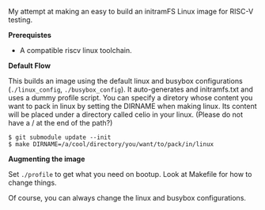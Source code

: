 My attempt at making an easy to build an initramFS Linux image for RISC-V testing.

**Prerequistes**
* A compatible riscv linux toolchain.

**Default Flow**

This builds an image using the default linux and busybox configurations (`./linux_config`, `./busybox_config`). It auto-generates and initramfs.txt and uses a dummy profile script.
You can specify a diretory whose content you want to pack in linux by setting the DIRNAME when making linux. Its content will be placed under a directory called celio in your linux. (Please do not have a / at the end of the path?)

    $ git submodule update --init
    $ make DIRNAME=/a/cool/directory/you/want/to/pack/in/linux

**Augmenting the image**

Set `./profile` to get what you need on bootup. Look at Makefile for how to change things.

Of course, you can always change the linux and busybox configurations.
